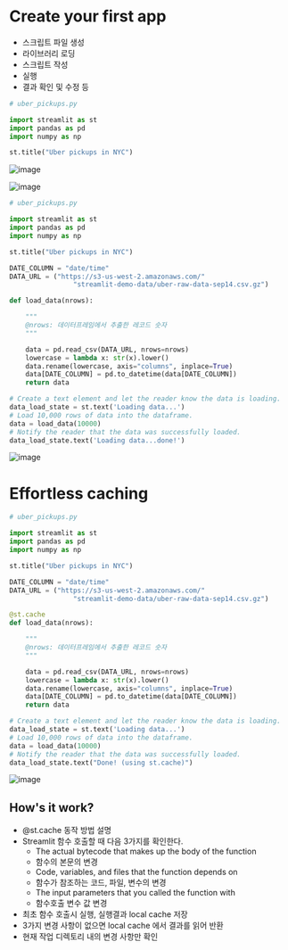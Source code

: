 # Create your first app
- 스크립트 파일 생성
- 라이브러리 로딩
- 스크립트 작성
- 실행
- 결과 확인 및 수정 등

```python
# uber_pickups.py

import streamlit as st
import pandas as pd
import numpy as np

st.title("Uber pickups in NYC")


```

![image](https://user-images.githubusercontent.com/102650331/169686010-df8b217b-6d42-466c-9a33-79ac26177094.png)

![image](https://user-images.githubusercontent.com/102650331/169686407-a148a995-0832-446b-bb8d-7814a5c02c62.png)

```python
# uber_pickups.py

import streamlit as st
import pandas as pd
import numpy as np

st.title("Uber pickups in NYC")

DATE_COLUMN = "date/time"
DATA_URL = ("https://s3-us-west-2.amazonaws.com/"
                "streamlit-demo-data/uber-raw-data-sep14.csv.gz")

def load_data(nrows):

    """
    @nrows: 데이터프레임에서 추출한 레코드 숫자
    """

    data = pd.read_csv(DATA_URL, nrows=nrows)
    lowercase = lambda x: str(x).lower()
    data.rename(lowercase, axis="columns", inplace=True)
    data[DATE_COLUMN] = pd.to_datetime(data[DATE_COLUMN])
    return data

# Create a text element and let the reader know the data is loading.
data_load_state = st.text('Loading data...')
# Load 10,000 rows of data into the dataframe.
data = load_data(10000)
# Notify the reader that the data was successfully loaded.
data_load_state.text('Loading data...done!')

```

![image](https://user-images.githubusercontent.com/102650331/169686499-a236d278-94df-47e8-b9f6-28eba331e02a.png)

# Effortless caching

```python
# uber_pickups.py

import streamlit as st
import pandas as pd
import numpy as np

st.title("Uber pickups in NYC")

DATE_COLUMN = "date/time"
DATA_URL = ("https://s3-us-west-2.amazonaws.com/"
                "streamlit-demo-data/uber-raw-data-sep14.csv.gz")

@st.cache
def load_data(nrows):

    """
    @nrows: 데이터프레임에서 추출한 레코드 숫자
    """

    data = pd.read_csv(DATA_URL, nrows=nrows)
    lowercase = lambda x: str(x).lower()
    data.rename(lowercase, axis="columns", inplace=True)
    data[DATE_COLUMN] = pd.to_datetime(data[DATE_COLUMN])
    return data

# Create a text element and let the reader know the data is loading.
data_load_state = st.text('Loading data...')
# Load 10,000 rows of data into the dataframe.
data = load_data(10000)
# Notify the reader that the data was successfully loaded.
data_load_state.text("Done! (using st.cache)")

```

![image](https://user-images.githubusercontent.com/102650331/169686764-a0397e67-f87f-427b-bf7f-5f7a1ac88d06.png)

## How's it work?
- @st.cache 동작 방법 설명
- Streamlit 함수 호출할 때 다음 3가지를 확인한다.
    - The actual bytecode that makes up the body of the function
    - 함수의 본문의 변경
    - Code, variables, and files that the function depends on
    - 함수가 참조하는 코드, 파일, 변수의 변경
    - The input parameters that you called the function with
    - 함수호출 변수 값 변경
- 최초 함수 호출시 실행, 실행결과 local cache 저장
- 3가지 변경 사항이 없으면 local cache 에서 결과를 읽어 반환
- 현재 작업 디렉토리 내의 변경 사항만 확인

